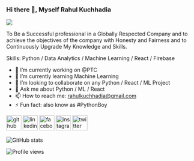 ### Hi there 👋, Myself Rahul Kuchhadia
![](https://arturssmirnovs.github.io/github-profile-readme-generator/images/banner.png)

To Be a Successful professional in a Globally
Respected Company and to achieve the objectives
of the company with Honesty and Fairness and to
Continuously Upgrade My Knowledge and Skills.

Skills: Python / Data Analytics / Machine Learning / React / Firebase

- 🔭 I’m currently working on @PTC  
- 🌱 I’m currently learning Machine Learning 
- 👯 I’m looking to collaborate on any Python / React / ML Project 
- 💬 Ask me about Python / ML / React 
- 📫 How to reach me: rahulkuchhadia@gmail.com 
- ⚡ Fun fact: also know as #PythonBoy 


[<img src='https://cdn.jsdelivr.net/npm/simple-icons@3.0.1/icons/github.svg' alt='github' height='40'>](https://github.com/rahul188)  [<img src='https://cdn.jsdelivr.net/npm/simple-icons@3.0.1/icons/linkedin.svg' alt='linkedin' height='40'>](https://www.linkedin.com/in/rahul-kuchhadia/)  [<img src='https://cdn.jsdelivr.net/npm/simple-icons@3.0.1/icons/facebook.svg' alt='facebook' height='40'>](https://www.facebook.com/rahul.kuchhadia.3)  [<img src='https://cdn.jsdelivr.net/npm/simple-icons@3.0.1/icons/instagram.svg' alt='instagram' height='40'>](https://www.instagram.com/r_k_1_8_/)  [<img src='https://cdn.jsdelivr.net/npm/simple-icons@3.0.1/icons/twitter.svg' alt='twitter' height='40'>](https://twitter.com/Rahulkuchhadia5)  

![GitHub stats](https://github-readme-stats.vercel.app/api?username=rahul188&show_icons=true)  

![Profile views](https://gpvc.arturio.dev/rahul188)  
